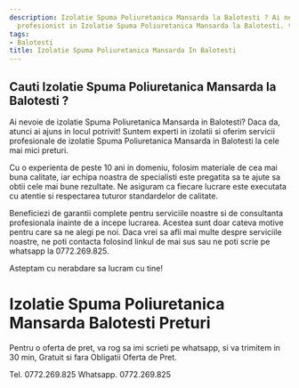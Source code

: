 ```yaml
---
description: Izolatie Spuma Poliuretanica Mansarda la Balotesti ? Ai nevoie de un
  profesionist in Izolatie Spuma Poliuretanica Mansarda la Balotesti. tel. 0772.269.825
tags:
- Balotesti
title: Izolatie Spuma Poliuretanica Mansarda In Balotesti
---
```



## Cauti Izolatie Spuma Poliuretanica Mansarda la Balotesti ?

Ai nevoie de izolatie Spuma Poliuretanica Mansarda in Balotesti? Daca da, atunci ai ajuns in locul potrivit! Suntem experti in izolatii si oferim servicii profesionale de izolatie Spuma Poliuretanica Mansarda in Balotesti la cele mai mici preturi. 

Cu o experienta de peste 10 ani in domeniu, folosim materiale de cea mai buna calitate, iar echipa noastra de specialisti este pregatita sa te ajute sa obtii cele mai bune rezultate. Ne asiguram ca fiecare lucrare este executata cu atentie si respectarea tuturor standardelor de calitate. 

Beneficiezi de garantii complete pentru serviciile noastre si de consultanta profesionala inainte de a incepe lucrarea. Acestea sunt doar cateva motive pentru care sa ne alegi pe noi. Daca vrei sa afli mai multe despre serviciile noastre, ne poti contacta folosind linkul de mai sus sau ne poti scrie pe whatsapp la 0772.269.825. 

Asteptam cu nerabdare sa lucram cu tine!

# Izolatie Spuma Poliuretanica Mansarda Balotesti Preturi
Pentru o oferta de pret, va rog sa imi scrieti pe whatsapp, si va trimitem in 30 min, Gratuit si fara Obligatii Oferta de Pret.

Tel. 0772.269.825
Whatsapp. 0772.269.825